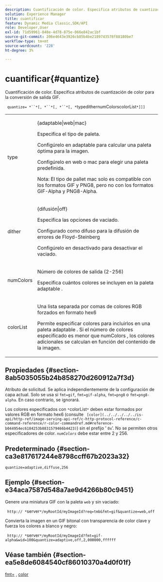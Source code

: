 ```yaml
---
description: Cuantificación de color. Especifica atributos de cuantización de color para la conversión de salida GIF.
solution: Experience Manager
title: cuantificar
feature: Dynamic Media Classic,SDK/API
role: Developer,User
exl-id: 71d59961-848e-4d78-875e-066e842ac1bf
source-git-commit: 206e4643e3926cb85b4be2189743578f88180be7
workflow-type: tm+mt
source-wordcount: '228'
ht-degree: 3%

---
```


# cuantificar{#quantize}

Cuantificación de color. Especifica atributos de cuantización de color para la conversión de salida GIF.

` quantize= *``*[, *``*[, *``*[, *`typedithernumColorscolorList`*]]]`

<table id="table_A669A9058C8043A5BAE80B03A13B015B"> 
 <tbody> 
  <tr> 
   <td colname="col1"> <p> <span class="codeph"> <span class="varname"> type </span> </span> </p> </td> 
   <td colname="col2"> <p> <span class="codeph"> {adaptable|web|mac}  </span> </p> <p>Especifica el tipo de paleta. </p> <p>Configúrelo en <span class="codeph"> adaptable </span> para calcular una paleta óptima para la imagen. </p> <p>Configúrelo en <span class="codeph"> web </span> o <span class="codeph"> mac </span> para elegir una paleta predefinida. </p> <p> <p>Nota:  El tipo de pallet <span class="codeph"> mac </span> solo es compatible con los formatos GIF y PNG8, pero no con los formatos GIF-Alpha y PNG8-Alpha. </p> </p> </td> 
  </tr> 
  <tr> 
   <td colname="col1"> <p> <span class="codeph"> <span class="varname"> dither  </span> </span> </p> </td> 
   <td colname="col2"> <p> <span class="codeph"> {difusión|off}  </span> </p> <p>Especifica las opciones de vaciado. </p> <p>Configurado como <span class="codeph"> difuso </span> para la difusión de errores de Floyd-Steinberg </p> <p>Configúrelo en <span class="codeph"> desactivado </span> para desactivar el vaciado. </p> </td> 
  </tr> 
  <tr> 
   <td colname="col1"> <p> <span class="codeph"> <span class="varname"> numColors  </span> </span> </p> </td> 
   <td colname="col2"> <p>Número de colores de salida (2-256) </p> <p>Especifica cuántos colores se incluyen en la paleta <span class="codeph"> adaptable </span>. </p> </td> 
  </tr> 
  <tr> 
   <td colname="col1"> <p> <span class="codeph"> <span class="varname"> colorList  </span> </span> </p> </td> 
   <td colname="col2"> <p>Una lista separada por comas de colores RGB forzados en formato hex6 </p> <p>Permite especificar colores para incluirlos en una paleta <span class="codeph"> adaptable </span>. Si el número de colores especificado es menor que <span class="codeph"> <span class="varname"> numColors </span> </span>, los colores adicionales se calculan en función del contenido de la imagen. </p> </td> 
  </tr> 
 </tbody> 
</table>

## Propiedades {#section-8ab5035055b24b858270d260912a7f3d}

Atributo de solicitud. Se aplica independientemente de la configuración de capa actual. Solo se usa si `fmt=gif`, `fmt=gif-alpha`, `fmt=png8` o `fmt=png8-alpha`. En caso contrario, se ignorará.

Los colores especificados con `*`colorList`*` deben estar formados por valores RGB en formato hex6 (consulte ` [color](../../../../../is-api/http-ref/image-serving-api-ref/c-http-protocol-reference/c-command-reference/r-color-commandref.md#reference-b044954ec6184253b8831579466b4423)`) sin el prefijo &#39; `0x`&#39;. No se permiten otros especificadores de color. *`numColors`* debe estar entre 2 y 256.

## Predeterminado {#section-ca3e817617244e8798ccff67b2023a32}

`quantize=adaptive,diffuse,256`

## Ejemplo {#section-e34aca7587d548a7ae9d4266b80c9451}

Genere una miniatura GIF con la paleta `web` y sin vaciado:

` http:// *`server`*/myRootId/myImageId?req=tmb&fmt=gif&quantize=web,off`

Convierta la imagen en un GIF bitonal con transparencia de color clave y fuerza los colores a blanco y negro:

` http:// *`server`*/myRootId/myImageId?fmt=gif-alpha&wid=100&quantize=adaptive,off,2,000000,ffffff`

## Véase también {#section-ea5e8de6084540cf86010370a4d0f01f}

[fmt=](../../../../../is-api/http-ref/image-serving-api-ref/c-http-protocol-reference/c-command-reference/r-is-http-fmt.md#reference-cdf10043423b45ba9fe15157fb3ae37a) ,  [color](/help/aem-is-ir-api/is-api/http-ref/image-serving-api-ref/c-http-protocol-reference/c-data-types/r-is-http-color.md)
